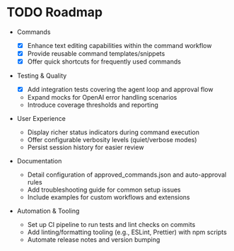 # TODO Roadmap

- Commands
  - [x] Enhance text editing capabilities within the command workflow
  - [x] Provide reusable command templates/snippets
  - [x] Offer quick shortcuts for frequently used commands

- Testing & Quality
  - [x] Add integration tests covering the agent loop and approval flow
  - Expand mocks for OpenAI error handling scenarios
  - Introduce coverage thresholds and reporting

- User Experience
  - Display richer status indicators during command execution
  - Offer configurable verbosity levels (quiet/verbose modes)
  - Persist session history for easier review

- Documentation
  - Detail configuration of approved_commands.json and auto-approval rules
  - Add troubleshooting guide for common setup issues
  - Include examples for custom workflows and extensions

- Automation & Tooling
  - Set up CI pipeline to run tests and lint checks on commits
  - Add linting/formatting tooling (e.g., ESLint, Prettier) with npm scripts
  - Automate release notes and version bumping
